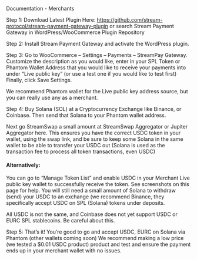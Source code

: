 Documentation - Merchants

Step 1: Download Latest Plugin Here: https://github.com/stream-protocol/stream-payment-gateway-plugin or search Stream Payment Gateway in WordPress/WooCommerce Plugin Repository

Step 2: Install Stream Payment Gateway and activate the WordPress plugin.

Step 3: Go to WooCommerce – Settings – Payments – StreamPay Gateway. Customize the description as you would like, enter in your SPL Token or Phantom Wallet Address that you would like to receive your payments into under “Live public key” (or use a test one if you would like to test first) Finally, click Save Settings. 

We recommend Phantom wallet for the Live public key address source, but you can really use any as a merchant.

Step 4: Buy Solana (SOL) at a Cryptocurrency Exchange like Binance, or Coinbase. Then send that Solana to your Phantom wallet address. 

Next go StreamSwap a small amount at StreamSwap Aggregator or Jupiter Aggregator here. This ensures you have the correct USDC token in your wallet, using the swap link, and be sure to keep some Solana in the same wallet to be able to transfer your USDC out (Solana is used as the transaction fee to process all token transactions, even USDC)

#### Alternatively: 

You can go to “Manage Token List” and enable USDC in your Merchant Live public key wallet to successfully receive the token. See screenshots on this page for help. You will still need a small amount of Solana to withdraw (send) your USDC to an exchange (we recommend Binance, they specifically accept USDC on SPL (Solana) tokens under deposits. 

All USDC is not the same, and Coinbase does not yet support USDC or EURC SPL stablecoins. Be careful about this.

Step 5: That’s it! You’re good to go and accept USDC, EURC on Solana via Phantom (other wallets coming soon) We recommend making a low price (we tested a $0.01 USDC product) product and test and ensure the payment ends up in your merchant wallet with no issues.
